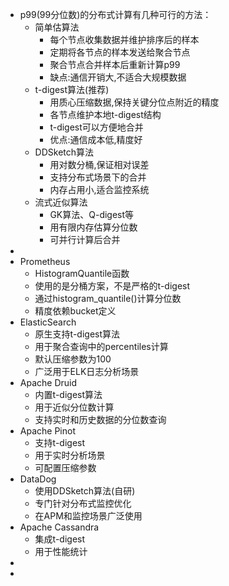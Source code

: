 - p99(99分位数)的分布式计算有几种可行的方法：
	- 简单估算法
		- 每个节点收集数据并维护排序后的样本
		- 定期将各节点的样本发送给聚合节点
		- 聚合节点合并样本后重新计算p99
		- 缺点:通信开销大,不适合大规模数据
	- t-digest算法(推荐)
		- 用质心压缩数据,保持关键分位点附近的精度
		- 各节点维护本地t-digest结构
		- t-digest可以方便地合并
		- 优点:通信成本低,精度好
	- DDSketch算法
		- 用对数分桶,保证相对误差
		- 支持分布式场景下的合并
		- 内存占用小,适合监控系统
	- 流式近似算法
		- GK算法、Q-digest等
		- 用有限内存估算分位数
		- 可并行计算后合并
-
- Prometheus
	- HistogramQuantile函数
	- 使用的是分桶方案，不是严格的t-digest
	- 通过histogram_quantile()计算分位数
	- 精度依赖bucket定义
- ElasticSearch
	- 原生支持t-digest算法
	- 用于聚合查询中的percentiles计算
	- 默认压缩参数为100
	- 广泛用于ELK日志分析场景
- Apache Druid
	- 内置t-digest算法
	- 用于近似分位数计算
	- 支持实时和历史数据的分位数查询
- Apache Pinot
	- 支持t-digest
	- 用于实时分析场景
	- 可配置压缩参数
- DataDog
	- 使用DDSketch算法(自研)
	- 专门针对分布式监控优化
	- 在APM和监控场景广泛使用
- Apache Cassandra
	- 集成t-digest
	- 用于性能统计
-
-